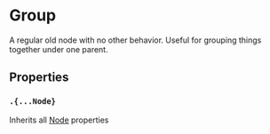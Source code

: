 # Group

A regular old node with no other behavior. Useful for grouping things together under one parent.

## Properties

### `.{...Node}`

Inherits all [Node](/docs/scripting/nodes/Node.md) properties


<!-- Auto-update: 2025-10-15T16:44:10.254171 -->
